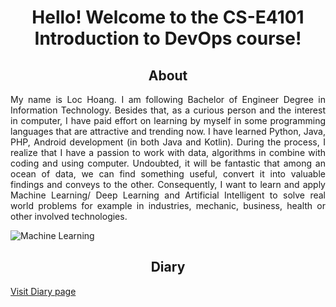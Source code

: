 <html>
<head>
<style>
h1 {text-align: center}
h2 {text-align: center}
p {text-align: justify}
</style>
</head>
<body>
<h1>Hello! Welcome to the CS-E4101 Introduction to DevOps course!</h1>
<h2>About</h2>
<div>
	<p>
	My name is Loc Hoang. I am following Bachelor of Engineer Degree in Information Technology.
	Besides that, as a curious person and the interest in computer, I have paid effort on learning by myself in some programming languages that are attractive and trending now.
	I have learned Python, Java, PHP, Android development (in both Java and Kotlin).
	During the process, I realize that I have a passion to work with data, algorithms in combine with coding and using computer.
	Undoubted, it will be fantastic that among an ocean of data, we can find something useful, convert it into valuable findings and conveys to the other.
	Consequently, I want to learn and apply Machine Learning/ Deep Learning and Artificial Intelligent to solve real world problems for example in industries, mechanic, business, health or other involved technologies. 
	</p>
</div>
<img src="https://cdn.pixabay.com/photo/2018/06/27/12/55/artificial-neural-network-3501528_1280.png" alt="Machine Learning">
<h2>Diary</h2>
<p><a href="diary-051.html">Visit Diary page</a></p>
</body>
</html>